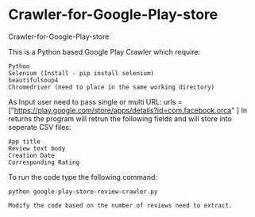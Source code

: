 # Crawler-for-Google-Play-store
Crawler-for-Google-Play-store

This is a Python based Google Play Crawler which require:

    Python
    Selenium (Install - pip install selenium)
    beautifulsoup4
    Chromedriver (need to place in the same working directory)

As Input user need to pass single or multi URL: urls = ["https://play.google.com/store/apps/details?id=com.facebook.orca" ] In returns the program will retrun the following fields and will store into seperate CSV files:

    App title
    Review text body
    Creation Date
    Corresponding Rating

To run the code type the following command:

    python google-play-store-review-crawler.py

    Modify the code based on the number of reviews need to extract.
